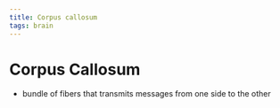 ```yaml
---
title: Corpus callosum
tags: brain
---
```


# Corpus Callosum
- bundle of fibers that transmits messages from one side to the other
















































